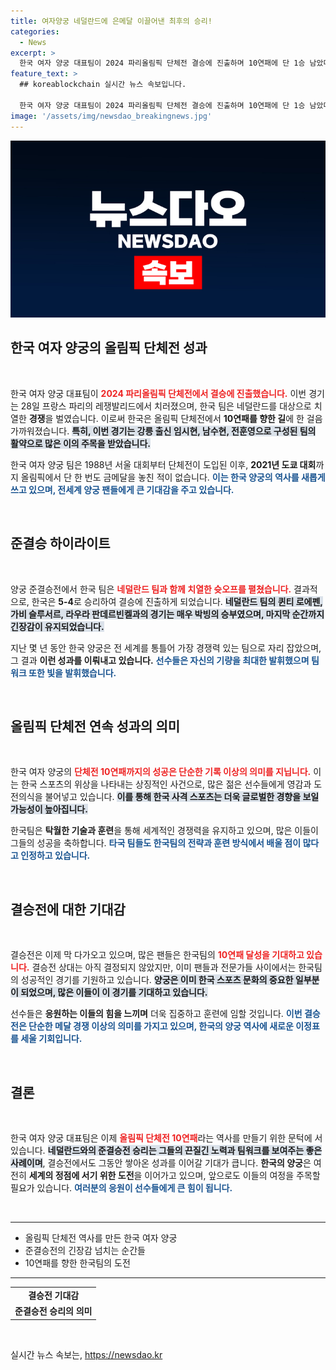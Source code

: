 ```yaml
---
title: 여자양궁 네덜란드에 은메달 이끌어낸 최후의 승리!
categories:
  - News
excerpt: >
  한국 여자 양궁 대표팀이 2024 파리올림픽 단체전 결승에 진출하며 10연패에 단 1승 남았다! 올림픽 역사상 최초의 기록을 세울 수 있을지 주목된다.
feature_text: >
  ## koreablockchain 실시간 뉴스 속보입니다.

  한국 여자 양궁 대표팀이 2024 파리올림픽 단체전 결승에 진출하며 10연패에 단 1승 남았다! 올림픽 역사상 최초의 기록을 세울 수 있을지 주목된다.
image: '/assets/img/newsdao_breakingnews.jpg'
---
```


<p><img src="/assets/img/newsdao_breakingnews.jpg" alt="koreablockchain 속보" /></p>

<h2 data-ke-size="size26">한국 여자 양궁의 올림픽 단체전 성과</h2>

<p data-ke-size="size16">&nbsp;</p>

<p>한국 여자 양궁 대표팀이 <b><span style="color: #ee2323;">2024 파리올림픽 단체전에서 결승에 진출했습니다.</span></b> 이번 경기는 28일 프랑스 파리의 레쟁발리드에서 치러졌으며, 한국 팀은 네덜란드를 대상으로 치열한 <b>경쟁</b>을 벌였습니다. 이로써 한국은 올림픽 단체전에서 <b>10연패를 향한 길</b>에 한 걸음 가까워졌습니다. <b><span style="background-color: #21538527;">특히, 이번 경기는 강릉 출신 임시현, 남수현, 전훈영으로 구성된 팀의 활약으로 많은 이의 주목을 받았습니다.</span></b> </p>

<p>한국 여자 양궁 팀은 1988년 서울 대회부터 단체전이 도입된 이후, <b>2021년 도쿄 대회</b>까지 올림픽에서 단 한 번도 금메달을 놓친 적이 없습니다. <b><span style="color: #1a5490;">이는 한국 양궁의 역사를 새롭게 쓰고 있으며, 전세계 양궁 팬들에게 큰 기대감을 주고 있습니다.</span></b> </p>

<p data-ke-size="size16">&nbsp;</p> 

<h2 data-ke-size="size26">준결승 하이라이트</h2>

<p data-ke-size="size16">&nbsp;</p>

<p>양궁 준결승전에서 한국 팀은 <b><span style="color: #ee2323;">네덜란드 팀과 함께 치열한 슛오프를 펼쳤습니다.</span></b> 결과적으로, 한국은 <b>5-4</b>로 승리하여 결승에 진출하게 되었습니다. <b><span style="background-color: #21538527;">네덜란드 팀의 퀸티 로에펜, 가비 슬루서르, 라우라 판데르빈켈과의 경기는 매우 박빙의 승부였으며, 마지막 순간까지 긴장감이 유지되었습니다.</span></b> </p>

<p>지난 몇 년 동안 한국 양궁은 전 세계를 통틀어 가장 경쟁력 있는 팀으로 자리 잡았으며, 그 결과 <b>이런 성과를 이뤄내고 있습니다.</b> <b><span style="color: #1a5490;">선수들은 자신의 기량을 최대한 발휘했으며 팀워크 또한 빛을 발휘했습니다.</span></b> </p>

<p data-ke-size="size16">&nbsp;</p> 

<h2 data-ke-size="size26">올림픽 단체전 연속 성과의 의미</h2>

<p data-ke-size="size16">&nbsp;</p>

<p>한국 여자 양궁의 <b><span style="color: #ee2323;">단체전 10연패까지의 성공은 단순한 기록 이상의 의미를 지닙니다.</span></b> 이는 한국 스포츠의 위상을 나타내는 상징적인 사건으로, 많은 젊은 선수들에게 영감과 도전의식을 불어넣고 있습니다. <b><span style="background-color: #21538527;">이를 통해 한국 사격 스포츠는 더욱 글로벌한 경향을 보일 가능성이 높아집니다.</span></b> </p>

<p>한국팀은 <b>탁월한 기술과 훈련</b>을 통해 세계적인 경쟁력을 유지하고 있으며, 많은 이들이 그들의 성공을 축하합니다. <b><span style="color: #1a5490;">타국 팀들도 한국팀의 전략과 훈련 방식에서 배울 점이 많다고 인정하고 있습니다.</span></b></p>

<p data-ke-size="size16">&nbsp;</p> 

<h2 data-ke-size="size26">결승전에 대한 기대감</h2>

<p data-ke-size="size16">&nbsp;</p>

<p>결승전은 이제 막 다가오고 있으며, 많은 팬들은 한국팀의 <b><span style="color: #ee2323;">10연패 달성을 기대하고 있습니다.</span></b> 결승전 상대는 아직 결정되지 않았지만, 이미 팬들과 전문가들 사이에서는 한국팀의 성공적인 경기를 기원하고 있습니다. <b><span style="background-color: #21538527;">양궁은 이미 한국 스포츠 문화의 중요한 일부분이 되었으며, 많은 이들이 이 경기를 기대하고 있습니다.</span></b> </p>

<p>선수들은 <b>응원하는 이들의 힘을 느끼며</b> 더욱 집중하고 훈련에 임할 것입니다. <b><span style="color: #1a5490;">이번 결승전은 단순한 메달 경쟁 이상의 의미를 가지고 있으며, 한국의 양궁 역사에 새로운 이정표를 세울 기회입니다.</span></b></p>

<p data-ke-size="size16">&nbsp;</p> 

<h2 data-ke-size="size26">결론</h2>

<p data-ke-size="size16">&nbsp;</p>

<p>한국 여자 양궁 대표팀은 이제 <b><span style="color: #ee2323;">올림픽 단체전 10연패</span></b>라는 역사를 만들기 위한 문턱에 서 있습니다. <b><span style="background-color: #21538527;">네덜란드와의 준결승전 승리는 그들의 끈질긴 노력과 팀워크를 보여주는 좋은 사례이며</span></b>, 결승전에서도 그동안 쌓아온 성과를 이어갈 기대가 큽니다. <b>한국의 양궁</b>은 여전히 <b>세계의 정점에 서기 위한 도전</b>을 이어가고 있으며, 앞으로도 이들의 여정을 주목할 필요가 있습니다. <b><span style="color: #1a5490;">여러분의 응원이 선수들에게 큰 힘이 됩니다.</span></b> </p>

<p data-ke-size="size16">&nbsp;</p> 

<hr>

<ul>
    <li>올림픽 단체전 역사를 만든 한국 여자 양궁</li>
    <li>준결승전의 긴장감 넘치는 순간들</li>
    <li>10연패를 향한 한국팀의 도전</li>
</ul>

<hr>

<table>
 <tr>
   <td style="text-align: center; height: 17px;"><b>결승전 기대감</b></td>
 </tr>
 <tr>
   <td style="text-align: center; height: 17px;"><b>준결승전 승리의 의미</b></td>
 </tr>
</table> 

<p data-ke-size="size16">&nbsp;</p>
실시간 뉴스 속보는, <a href="https://newsdao.kr" rel="dofollow">https://newsdao.kr</a>


